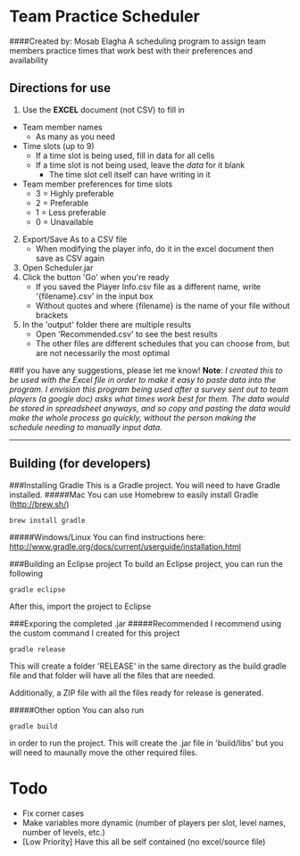# Team Practice Scheduler
####Created by: Mosab Elagha
A scheduling program to assign team members practice times that work best with their preferences and availability

## Directions for use
1. Use the **EXCEL** document (not CSV) to fill in
  * Team member names
    * As many as you need 
  * Time slots (up to 9)
    * If a time slot is being used, fill in data for all cells
    * If a time slot is not being used, leave the *data* for it blank
      * The time slot cell itself can have writing in it
  * Team member preferences for time slots
    * 3 = Highly preferable
    * 2 = Preferable
    * 1 = Less preferable
    * 0 = Unavailable
2. Export/Save As to a CSV file
   * When modifying the player info, do it in the excel document then save as CSV again
3. Open Scheduler.jar
4. Click the button 'Go' when you're ready
   * If you saved the Player Info.csv file as a different name, write '{filename}.csv' in the input box
    * Without quotes and where {filename} is the name of your file without brackets
5. In the 'output' folder there are multiple results
   * Open 'Recommended.csv' to see the best results
   * The other files are different schedules that you can choose from, but are not necessarily the most optimal

##If you have any suggestions, please let me know!
**Note**: *I created this to be used with the Excel file in order to make it easy to paste data into the program. I envision this program being used after a survey sent out to team players (a google doc) asks what times work best for them. The data would be stored in spreadsheet anyways, and so copy and pasting the data would make the whole process go quickly, without the person making the schedule needing to manually input data.*

------

## Building (for developers)
###Installing Gradle
This is a Gradle project. You will need to have Gradle installed.
#####Mac
You can use Homebrew to easily install Gradle (http://brew.sh/)

    brew install gradle

#####Windows/Linux
You can find instructions here: http://www.gradle.org/docs/current/userguide/installation.html

###Building an Eclipse project
To build an Eclipse project, you can run the following

    gradle eclipse

After this, import the project to Eclipse

###Exporing the completed .jar
#####Recommended
I recommend using the custom command I created for this project

    gradle release
This will create a folder 'RELEASE' in the same directory as the build.gradle file and that folder will have all the files that are needed.

Additionally, a ZIP file with all the files ready for release is generated.

#####Other option
You can also run 

    gradle build
in order to run the project. This will create the .jar file in 'build/libs' but you will need to maunally move the other required files.

# Todo
* Fix corner cases
* Make variables more dynamic (number of players per slot, level names, number of levels, etc.)
* [Low Priority] Have this all be self contained (no excel/source file)
